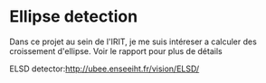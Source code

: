 # Ellipse detection

Dans ce projet au sein de l'IRIT, je me suis intéreser a calculer des croissement d'ellipse. Voir le rapport pour plus de détails

ELSD detector:http://ubee.enseeiht.fr/vision/ELSD/
